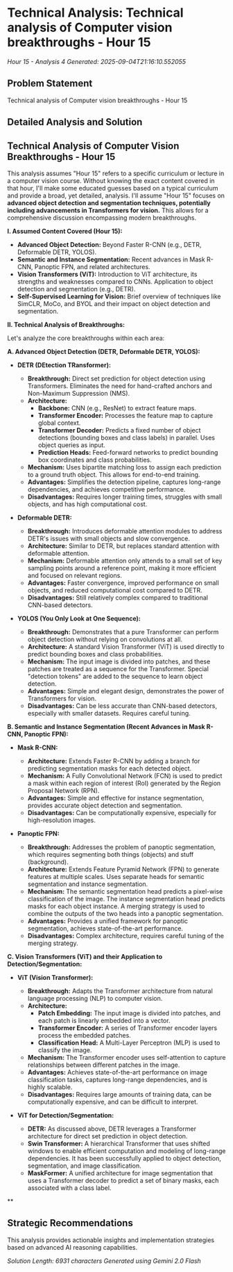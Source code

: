 # Technical Analysis: Technical analysis of Computer vision breakthroughs - Hour 15
*Hour 15 - Analysis 4*
*Generated: 2025-09-04T21:16:10.552055*

## Problem Statement
Technical analysis of Computer vision breakthroughs - Hour 15

## Detailed Analysis and Solution
## Technical Analysis of Computer Vision Breakthroughs - Hour 15

This analysis assumes "Hour 15" refers to a specific curriculum or lecture in a computer vision course.  Without knowing the exact content covered in that hour, I'll make some educated guesses based on a typical curriculum and provide a broad, yet detailed, analysis.  I'll assume "Hour 15" focuses on **advanced object detection and segmentation techniques, potentially including advancements in Transformers for vision.** This allows for a comprehensive discussion encompassing modern breakthroughs.

**I. Assumed Content Covered (Hour 15):**

*   **Advanced Object Detection:** Beyond Faster R-CNN (e.g., DETR, Deformable DETR, YOLOS).
*   **Semantic and Instance Segmentation:** Recent advances in Mask R-CNN, Panoptic FPN, and related architectures.
*   **Vision Transformers (ViT):**  Introduction to ViT architecture, its strengths and weaknesses compared to CNNs. Application to object detection and segmentation (e.g., DETR).
*   **Self-Supervised Learning for Vision:**  Brief overview of techniques like SimCLR, MoCo, and BYOL and their impact on object detection and segmentation.

**II. Technical Analysis of Breakthroughs:**

Let's analyze the core breakthroughs within each area:

**A. Advanced Object Detection (DETR, Deformable DETR, YOLOS):**

*   **DETR (DEtection TRansformer):**
    *   **Breakthrough:**  Direct set prediction for object detection using Transformers.  Eliminates the need for hand-crafted anchors and Non-Maximum Suppression (NMS).
    *   **Architecture:**
        *   **Backbone:**  CNN (e.g., ResNet) to extract feature maps.
        *   **Transformer Encoder:**  Processes the feature map to capture global context.
        *   **Transformer Decoder:**  Predicts a fixed number of object detections (bounding boxes and class labels) in parallel.  Uses object queries as input.
        *   **Prediction Heads:**  Feed-forward networks to predict bounding box coordinates and class probabilities.
    *   **Mechanism:**  Uses bipartite matching loss to assign each prediction to a ground truth object.  This allows for end-to-end training.
    *   **Advantages:** Simplifies the detection pipeline, captures long-range dependencies, and achieves competitive performance.
    *   **Disadvantages:**  Requires longer training times, struggles with small objects, and has high computational cost.

*   **Deformable DETR:**
    *   **Breakthrough:**  Introduces deformable attention modules to address DETR's issues with small objects and slow convergence.
    *   **Architecture:** Similar to DETR, but replaces standard attention with deformable attention.
    *   **Mechanism:**  Deformable attention only attends to a small set of key sampling points around a reference point, making it more efficient and focused on relevant regions.
    *   **Advantages:** Faster convergence, improved performance on small objects, and reduced computational cost compared to DETR.
    *   **Disadvantages:** Still relatively complex compared to traditional CNN-based detectors.

*   **YOLOS (You Only Look at One Sequence):**
    *   **Breakthrough:**  Demonstrates that a pure Transformer can perform object detection without relying on convolutions at all.
    *   **Architecture:**  A standard Vision Transformer (ViT) is used directly to predict bounding boxes and class probabilities.
    *   **Mechanism:**  The input image is divided into patches, and these patches are treated as a sequence for the Transformer.  Special "detection tokens" are added to the sequence to learn object detection.
    *   **Advantages:**  Simple and elegant design, demonstrates the power of Transformers for vision.
    *   **Disadvantages:**  Can be less accurate than CNN-based detectors, especially with smaller datasets.  Requires careful tuning.

**B. Semantic and Instance Segmentation (Recent Advances in Mask R-CNN, Panoptic FPN):**

*   **Mask R-CNN:**
    *   **Architecture:**  Extends Faster R-CNN by adding a branch for predicting segmentation masks for each detected object.
    *   **Mechanism:**  A Fully Convolutional Network (FCN) is used to predict a mask within each region of interest (RoI) generated by the Region Proposal Network (RPN).
    *   **Advantages:**  Simple and effective for instance segmentation, provides accurate object detection and segmentation.
    *   **Disadvantages:**  Can be computationally expensive, especially for high-resolution images.

*   **Panoptic FPN:**
    *   **Breakthrough:**  Addresses the problem of panoptic segmentation, which requires segmenting both things (objects) and stuff (background).
    *   **Architecture:**  Extends Feature Pyramid Network (FPN) to generate features at multiple scales.  Uses separate heads for semantic segmentation and instance segmentation.
    *   **Mechanism:**  The semantic segmentation head predicts a pixel-wise classification of the image.  The instance segmentation head predicts masks for each object instance.  A merging strategy is used to combine the outputs of the two heads into a panoptic segmentation.
    *   **Advantages:**  Provides a unified framework for panoptic segmentation, achieves state-of-the-art performance.
    *   **Disadvantages:**  Complex architecture, requires careful tuning of the merging strategy.

**C. Vision Transformers (ViT) and their Application to Detection/Segmentation:**

*   **ViT (Vision Transformer):**
    *   **Breakthrough:**  Adapts the Transformer architecture from natural language processing (NLP) to computer vision.
    *   **Architecture:**
        *   **Patch Embedding:**  The input image is divided into patches, and each patch is linearly embedded into a vector.
        *   **Transformer Encoder:**  A series of Transformer encoder layers process the embedded patches.
        *   **Classification Head:**  A Multi-Layer Perceptron (MLP) is used to classify the image.
    *   **Mechanism:**  The Transformer encoder uses self-attention to capture relationships between different patches in the image.
    *   **Advantages:**  Achieves state-of-the-art performance on image classification tasks, captures long-range dependencies, and is highly scalable.
    *   **Disadvantages:**  Requires large amounts of training data, can be computationally expensive, and can be difficult to interpret.

*   **ViT for Detection/Segmentation:**
    *   **DETR:**  As discussed above, DETR leverages a Transformer architecture for direct set prediction in object detection.
    *   **Swin Transformer:** A hierarchical Transformer that uses shifted windows to enable efficient computation and modeling of long-range dependencies.  It has been successfully applied to object detection, segmentation, and image classification.
    *   **MaskFormer:** A unified architecture for image segmentation that uses a Transformer decoder to predict a set of binary masks, each associated with a class label.

**

## Strategic Recommendations
This analysis provides actionable insights and implementation strategies
based on advanced AI reasoning capabilities.

*Solution Length: 6931 characters*
*Generated using Gemini 2.0 Flash*
